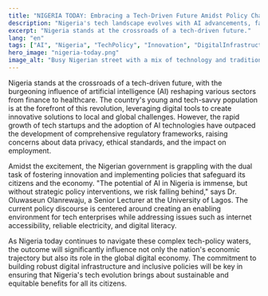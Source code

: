 ```yaml
---
title: "NIGERIA TODAY: Embracing a Tech-Driven Future Amidst Policy Challenges"
description: "Nigeria's tech landscape evolves with AI advancements, facing regulatory hurdles and infrastructural demands."
excerpt: "Nigeria stands at the crossroads of a tech-driven future."
lang: "en"
tags: ["AI", "Nigeria", "TechPolicy", "Innovation", "DigitalInfrastructure"]
hero_image: "nigeria-today.png"
image_alt: "Busy Nigerian street with a mix of technology and traditional commerce"
---
```


Nigeria stands at the crossroads of a tech-driven future, with the burgeoning influence of artificial intelligence (AI) reshaping various sectors from finance to healthcare. The country's young and tech-savvy population is at the forefront of this revolution, leveraging digital tools to create innovative solutions to local and global challenges. However, the rapid growth of tech startups and the adoption of AI technologies have outpaced the development of comprehensive regulatory frameworks, raising concerns about data privacy, ethical standards, and the impact on employment.

Amidst the excitement, the Nigerian government is grappling with the dual task of fostering innovation and implementing policies that safeguard its citizens and the economy. "The potential of AI in Nigeria is immense, but without strategic policy interventions, we risk falling behind," says Dr. Oluwaseun Olanrewaju, a Senior Lecturer at the University of Lagos. The current policy discourse is centered around creating an enabling environment for tech enterprises while addressing issues such as internet accessibility, reliable electricity, and digital literacy.

As Nigeria today continues to navigate these complex tech-policy waters, the outcome will significantly influence not only the nation's economic trajectory but also its role in the global digital economy. The commitment to building robust digital infrastructure and inclusive policies will be key in ensuring that Nigeria's tech evolution brings about sustainable and equitable benefits for all its citizens.